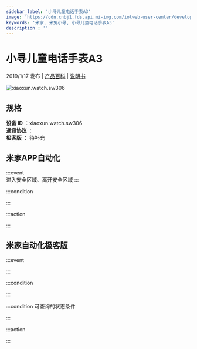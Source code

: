 ```yaml
---
sidebar_label: '小寻儿童电话手表A3'
image: 'https://cdn.cnbj1.fds.api.mi-img.com/iotweb-user-center/developer_1678870987462NzKD2IPK.png?GalaxyAccessKeyId=AKVGLQWBOVIRQ3XLEW&Expires=9223372036854775807&Signature=Hoep7hKNPhN88HZnUi+pXrTKLKU='
keywords: '米家, 米兔小寻, 小寻儿童电话手表A3'
description : ''
---
```

# 小寻儿童电话手表A3

2019/1/17 发布 | [产品百科](https://home.mi.com/webapp/content/baike/product/index.html?model=xiaoxun.watch.sw306/) | [说明书](https://home.mi.com/views/introduction.html?model=xiaoxun.watch.sw306&region=cn)

![xiaoxun.watch.sw306](https://cdn.cnbj1.fds.api.mi-img.com/iotweb-user-center/developer_1678870987462NzKD2IPK.png?GalaxyAccessKeyId=AKVGLQWBOVIRQ3XLEW&Expires=9223372036854775807&Signature=Hoep7hKNPhN88HZnUi+pXrTKLKU=)

## 规格  
> 
**设备 ID** ：xiaoxun.watch.sw306  
**通讯协议** ：  
**极客版**  ： 待补充 


## 米家APP自动化  

:::event  
进入安全区域、离开安全区域
:::

:::condition  

:::

:::action   

:::

## 米家自动化极客版  

:::event  

:::

:::condition  

:::

:::condition 可查询的状态条件  

:::

:::action  

:::

        
